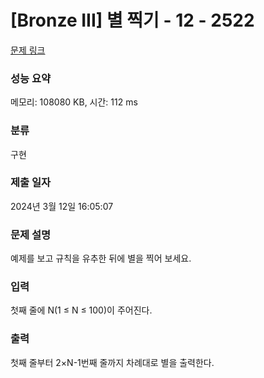 # [Bronze III] 별 찍기 - 12 - 2522 

[문제 링크](https://www.acmicpc.net/problem/2522) 

### 성능 요약

메모리: 108080 KB, 시간: 112 ms

### 분류

구현

### 제출 일자

2024년 3월 12일 16:05:07

### 문제 설명

<p>예제를 보고 규칙을 유추한 뒤에 별을 찍어 보세요.</p>

### 입력 

 <p><span class="s1">첫째</span> <span class="s1">줄에</span> N(1 ≤ N ≤ 100)<span class="s1">이</span> <span class="s1">주어진다</span>.</p>

### 출력 

 <p>첫째<span class="s1"> </span>줄부터<span class="s1"> 2×N-1</span>번째<span class="s1"> </span>줄까지<span class="s1"> </span>차례대로<span class="s1"> </span>별을<span class="s1"> </span>출력한다<span class="s1">.</span></p>

